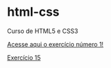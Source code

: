 # html-css
 Curso de HTML5 e CSS3

<a href="https://gustavo-mendess.github.io/html-css/exercicios/ex01/index.html"> Acesse aqui o exercício número 1! </a>

<a href="https://gustavo-mendess.github.io/html-css/exercicios/ex15/q002/index.html">Exercício 15</a>